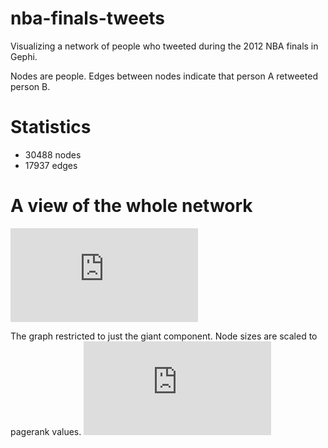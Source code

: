 nba-finals-tweets
=================

Visualizing a network of people who tweeted during the 2012 NBA finals in Gephi. 

Nodes are people. Edges between nodes indicate that person A retweeted person B.

Statistics
==========
* 30488 nodes
* 17937 edges

A view of the whole network
===========================
![1 Untrimmed Network](https://github.com/coreylynch/nba-finals-tweets/raw/master/full_graph.pdf)

The graph restricted to just the giant component. Node sizes are scaled to pagerank values.
![1 Giant Component](https://github.com/coreylynch/nba-finals-tweets/raw/master/giant_component.pdf)
